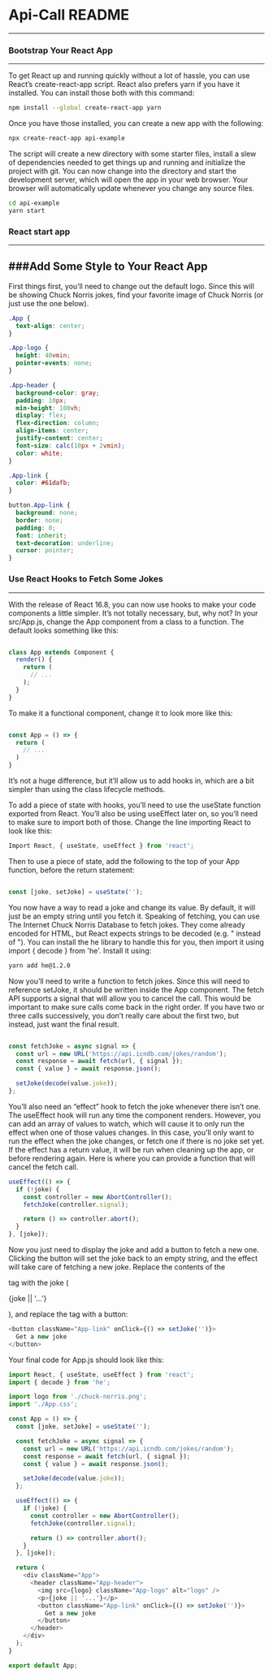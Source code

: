 # Api-Call README
----

### Bootstrap Your React App
---

To get React up and running quickly without a lot of hassle, you can use React’s create-react-app script. React also prefers yarn if you have it installed. You can install those both with this command:

```bash
npm install --global create-react-app yarn
```
Once you have those installed, you can create a new app with the following:
```bash
npx create-react-app api-example
```
The script will create a new directory with some starter files, install a slew of dependencies needed to get things up and running and initialize the project with git. You can now change into the directory and start the development server, which will open the app in your web browser. Your browser will automatically update whenever you change any source files.
```bash
cd api-example
yarn start
```
### React start app
---

###Add Some Style to Your React App
---
First things first, you’ll need to change out the default logo. Since this will be showing Chuck Norris jokes, find your favorite image of Chuck Norris (or just use the one below).

```css
.App {
  text-align: center;
}

.App-logo {
  height: 40vmin;
  pointer-events: none;
}

.App-header {
  background-color: gray;
  padding: 10px;
  min-height: 100vh;
  display: flex;
  flex-direction: column;
  align-items: center;
  justify-content: center;
  font-size: calc(10px + 2vmin);
  color: white;
}

.App-link {
  color: #61dafb;
}

button.App-link {
  background: none;
  border: none;
  padding: 0;
  font: inherit;
  text-decoration: underline;
  cursor: pointer;
}
```
### Use React Hooks to Fetch Some Jokes
---

With the release of React 16.8, you can now use hooks to make your code components a little simpler. It’s not totally necessary, but, why not? In your src/App.js, change the App component from a class to a function. The default looks something like this:

```javascript

class App extends Component {
  render() {
    return (
      // ...
    );
  }
}
```

To make it a functional component, change it to look more like this:

```javascript

const App = () => {
  return (
    // ...
  )
}
```
It’s not a huge difference, but it’ll allow us to add hooks in, which are a bit simpler than using the class lifecycle methods.

To add a piece of state with hooks, you’ll need to use the useState function exported from React. You’ll also be using useEffect later on, so you’ll need to make sure to import both of those. Change the line importing React to look like this:

```javascript
Import React, { useState, useEffect } from 'react';
```
Then to use a piece of state, add the following to the top of your App function, before the return statement:
```javascript

const [joke, setJoke] = useState('');
```
You now have a way to read a joke and change its value. By default, it will just be an empty string until you fetch it. Speaking of fetching, you can use The Internet Chuck Norris Database to fetch jokes. They come already encoded for HTML, but React expects strings to be decoded (e.g. " instead of &quot;). You can install the he library to handle this for you, then import it using import { decode } from 'he'. Install it using:

```bash
yarn add he@1.2.0
```
Now you’ll need to write a function to fetch jokes. Since this will need to reference setJoke, it should be written inside the App component. The fetch API supports a signal that will allow you to cancel the call. This would be important to make sure calls come back in the right order. If you have two or three calls successively, you don’t really care about the first two, but instead, just want the final result.

```javascript

const fetchJoke = async signal => {
  const url = new URL('https://api.icndb.com/jokes/random');
  const response = await fetch(url, { signal });
  const { value } = await response.json();

  setJoke(decode(value.joke));
};
```
You’ll also need an “effect” hook to fetch the joke whenever there isn’t one. The useEffect hook will run any time the component renders. However, you can add an array of values to watch, which will cause it to only run the effect when one of those values changes. In this case, you’ll only want to run the effect when the joke changes, or fetch one if there is no joke set yet. If the effect has a return value, it will be run when cleaning up the app, or before rendering again. Here is where you can provide a function that will cancel the fetch call.

```javascript
useEffect(() => {
  if (!joke) {
    const controller = new AbortController();
    fetchJoke(controller.signal);

    return () => controller.abort();
  }
}, [joke]);
```
Now you just need to display the joke and add a button to fetch a new one. Clicking the button will set the joke back to an empty string, and the effect will take care of fetching a new joke. Replace the contents of the <p> tag with the joke (<p>{joke || '...'}</p>), and replace the <a> tag with a button:

```javascript
<button className="App-link" onClick={() => setJoke('')}>
  Get a new joke
</button>
```
Your final code for App.js should look like this:

``` javascript
import React, { useState, useEffect } from 'react';
import { decode } from 'he';

import logo from './chuck-norris.png';
import './App.css';

const App = () => {
  const [joke, setJoke] = useState('');

  const fetchJoke = async signal => {
    const url = new URL('https://api.icndb.com/jokes/random');
    const response = await fetch(url, { signal });
    const { value } = await response.json();

    setJoke(decode(value.joke));
  };

  useEffect(() => {
    if (!joke) {
      const controller = new AbortController();
      fetchJoke(controller.signal);

      return () => controller.abort();
    }
  }, [joke]);

  return (
    <div className="App">
      <header className="App-header">
        <img src={logo} className="App-logo" alt="logo" />
        <p>{joke || '...'}</p>
        <button className="App-link" onClick={() => setJoke('')}>
          Get a new joke
        </button>
      </header>
    </div>
  );
}

export default App;
```